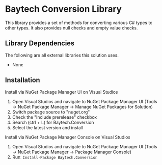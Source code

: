 # Baytech Conversion Library
This library provides a set of methods for converting various C# types to other types. It also provides null checks and empty value checks.

## Library Dependencies
The following are all external libraries this solution uses.
* None

## Installation
Install via NuGet Package Manager UI on Visual Studios
1. Open Visual Studios and navigate to NuGet Package Manager UI (Tools -> NuGet Package Manager -> Manage NuGet Packages for Solution)
1. Switch package source to "nuget.org"
1. Check the "Include prerelease" checkbox
1. Search (ctrl + L) for Baytech.Conversion
1. Select the latest version and install

Install via NuGet Package Manager Console on Visual Studios
1. Open Visual Studios and navigate to NuGet Package Manager UI (Tools -> NuGet Package Manager -> Package Manager Console)
1. Run: `Install-Package Baytech.Conversion`
